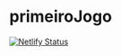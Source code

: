 # primeiroJogo
[![Netlify Status](https://api.netlify.com/api/v1/badges/11ecae22-f1bb-46cd-8762-07b56dc277df/deploy-status)](https://app.netlify.com/sites/joaozinhobus/deploys)
